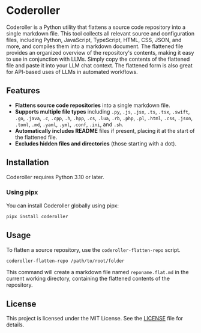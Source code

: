 # Coderoller

Coderoller is a Python utility that flattens a source code repository into a single markdown file. This tool collects all relevant source and configuration files, including Python, JavaScript, TypeScript, HTML, CSS, JSON, and more, and compiles them into a markdown document. The flattened file provides an organized overview of the repository's contents, making it easy to use in conjunction with LLMs. Simply copy the contents of the flattened file and paste it into your LLM chat context. The flattened form is also great for API-based uses of LLMs in automated workflows.

## Features

- **Flattens source code repositories** into a single markdown file.
- **Supports multiple file types** including `.py`, `.js`, `.jsx`, `.ts`, `.tsx`, `.swift`, `.go`, `.java`, `.c`, `.cpp`, `.h`, `.hpp`, `.cs`, `.lua`, `.rb`, `.php`, `.pl`, `.html`, `.css`, `.json`, `.toml`, `.md`, `.yaml`, `.yml`, `.conf`, `.ini`, and `.sh`.
- **Automatically includes README** files if present, placing it at the start of the flattened file.
- **Excludes hidden files and directories** (those starting with a dot).

## Installation

Coderoller requires Python 3.10 or later.

### Using pipx

You can install Coderoller globally using pipx:

```bash
pipx install coderoller
```

## Usage

To flatten a source repository, use the `coderoller-flatten-repo` script.

```bash
coderoller-flatten-repo /path/to/root/folder
```

This command will create a markdown file named `reponame.flat.md` in the current working directory, containing the flattened contents of the repository.

## License

This project is licensed under the MIT License. See the [LICENSE](LICENSE) file for details.
